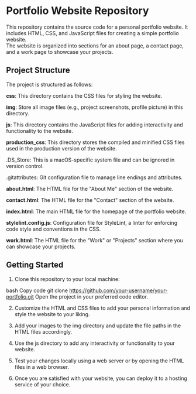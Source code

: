 # Portfolio Website Repository


This repository contains the source code for a personal portfolio website. It includes HTML, CSS, and JavaScript files for creating a simple portfolio website.  
The website is organized into sections for an about page, a contact page, and a work page to showcase your projects.  

## Project Structure  
  
The project is structured as follows:  

**css**: This directory contains the CSS files for styling the website.

**img**: Store all image files (e.g., project screenshots, profile picture) in this directory.

**js**: This directory contains the JavaScript files for adding interactivity and functionality to the website.

**production_css**: This directory stores the compiled and minified CSS files used in the production version of the website.

.DS_Store: This is a macOS-specific system file and can be ignored in version control.

.gitattributes: Git configuration file to manage line endings and attributes.

**about.html**: The HTML file for the "About Me" section of the website.

**contact.html**: The HTML file for the "Contact" section of the website.

**index.html**: The main HTML file for the homepage of the portfolio website.

**stylelint.config.js**: Configuration file for StyleLint, a linter for enforcing code style and conventions in the CSS.

**work.html**: The HTML file for the "Work" or "Projects" section where you can showcase your projects.  
  
## Getting Started  
  
1. Clone this repository to your local machine:  
  
bash
Copy code
git clone https://github.com/your-username/your-portfolio.git
Open the project in your preferred code editor.

2. Customize the HTML and CSS files to add your personal information and style the website to your liking.

3. Add your images to the img directory and update the file paths in the HTML files accordingly.

4. Use the js directory to add any interactivity or functionality to your website.

5. Test your changes locally using a web server or by opening the HTML files in a web browser.

6. Once you are satisfied with your website, you can deploy it to a hosting service of your choice.

